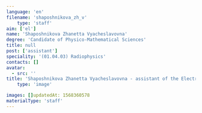 ```yaml
---
language: 'en'
filename: 'shaposhnikova_zh_v'
    type: 'staff'
aim: ['el']
name: 'Shaposhnikova Zhanetta Vyacheslavovna'
degree: 'Candidate of Physico-Mathematical Sciences'
title: null
post: ['assistant']
speciality: '(01.04.03) Radiophysics'
contacts: []
avatar:
  - src: ''
title: 'Shaposhnikova Zhanetta Vyacheslavovna - assistant of the Electronics Department'
    type: 'image'

images: []updatedAt: 1568360578
materialType: 'staff'
---
```



